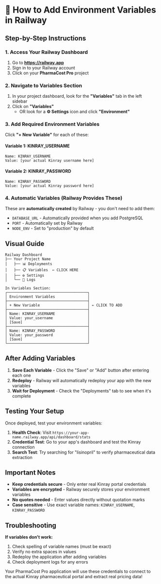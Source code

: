 # 🚂 How to Add Environment Variables in Railway

## Step-by-Step Instructions

### 1. Access Your Railway Dashboard
1. Go to **https://railway.app**
2. Sign in to your Railway account
3. Click on your **PharmaCost Pro** project

### 2. Navigate to Variables Section
1. In your project dashboard, look for the **"Variables"** tab in the left sidebar
2. Click on **"Variables"** 
   - OR look for a **⚙️ Settings** icon and click **"Environment"**

### 3. Add Required Environment Variables

Click **"+ New Variable"** for each of these:

#### Variable 1: KINRAY_USERNAME
```
Name: KINRAY_USERNAME
Value: [your actual Kinray username here]
```

#### Variable 2: KINRAY_PASSWORD  
```
Name: KINRAY_PASSWORD
Value: [your actual Kinray password here]
```

### 4. Automatic Variables (Railway Provides These)
These are **automatically created** by Railway - you don't need to add them:
- `DATABASE_URL` - Automatically provided when you add PostgreSQL
- `PORT` - Automatically set by Railway
- `NODE_ENV` - Set to "production" by default

## Visual Guide

```
Railway Dashboard
├── Your Project Name
│   ├── 📊 Deployments
│   ├── 📋 Variables  ← CLICK HERE
│   ├── ⚙️ Settings
│   └── 📝 Logs

In Variables Section:
┌─────────────────────────────────────┐
│ Environment Variables               │
├─────────────────────────────────────┤
│ + New Variable                      │ ← CLICK TO ADD
├─────────────────────────────────────┤
│ Name: KINRAY_USERNAME               │
│ Value: your_username                │
│ [Save]                              │
├─────────────────────────────────────┤
│ Name: KINRAY_PASSWORD               │ 
│ Value: your_password                │
│ [Save]                              │
└─────────────────────────────────────┘
```

## After Adding Variables

1. **Save Each Variable** - Click the "Save" or "Add" button after entering each one
2. **Redeploy** - Railway will automatically redeploy your app with the new variables
3. **Wait for Deployment** - Check the "Deployments" tab to see when it's complete

## Testing Your Setup

Once deployed, test your environment variables:

1. **Health Check**: Visit `https://your-app-name.railway.app/api/dashboard/stats`
2. **Credential Test**: Go to your app's dashboard and test the Kinray connection
3. **Search Test**: Try searching for "lisinopril" to verify pharmaceutical data extraction

## Important Notes

- **Keep credentials secure** - Only enter real Kinray portal credentials
- **Variables are encrypted** - Railway securely stores your environment variables  
- **No quotes needed** - Enter values directly without quotation marks
- **Case sensitive** - Use exact variable names: `KINRAY_USERNAME`, `KINRAY_PASSWORD`

## Troubleshooting

**If variables don't work:**
1. Check spelling of variable names (must be exact)
2. Verify no extra spaces in values
3. Redeploy the application after adding variables
4. Check deployment logs for any errors

Your PharmaCost Pro application will use these credentials to connect to the actual Kinray pharmaceutical portal and extract real pricing data!